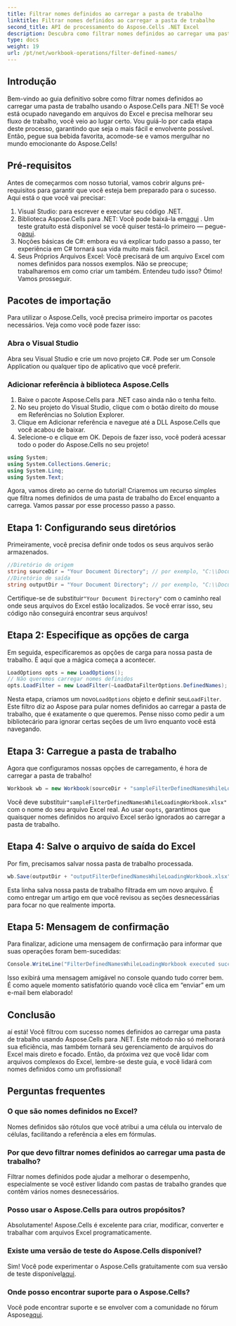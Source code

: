 ```yaml
---
title: Filtrar nomes definidos ao carregar a pasta de trabalho
linktitle: Filtrar nomes definidos ao carregar a pasta de trabalho
second_title: API de processamento do Aspose.Cells .NET Excel
description: Descubra como filtrar nomes definidos ao carregar uma pasta de trabalho com Aspose.Cells para .NET. Guia passo a passo para melhorar o manuseio do Excel.
type: docs
weight: 19
url: /pt/net/workbook-operations/filter-defined-names/
---
```

## Introdução
Bem-vindo ao guia definitivo sobre como filtrar nomes definidos ao carregar uma pasta de trabalho usando o Aspose.Cells para .NET! Se você está ocupado navegando em arquivos do Excel e precisa melhorar seu fluxo de trabalho, você veio ao lugar certo. Vou guiá-lo por cada etapa deste processo, garantindo que seja o mais fácil e envolvente possível. Então, pegue sua bebida favorita, acomode-se e vamos mergulhar no mundo emocionante do Aspose.Cells!
## Pré-requisitos
Antes de começarmos com nosso tutorial, vamos cobrir alguns pré-requisitos para garantir que você esteja bem preparado para o sucesso. Aqui está o que você vai precisar:
1. Visual Studio: para escrever e executar seu código .NET.
2.  Biblioteca Aspose.Cells para .NET: Você pode baixá-la em[aqui](https://releases.aspose.com/cells/net/) . Um teste gratuito está disponível se você quiser testá-lo primeiro — pegue-o[aqui](https://releases.aspose.com/).
3. Noções básicas de C#: embora eu vá explicar tudo passo a passo, ter experiência em C# tornará sua vida muito mais fácil.
4. Seus Próprios Arquivos Excel: Você precisará de um arquivo Excel com nomes definidos para nossos exemplos. Não se preocupe; trabalharemos em como criar um também.
Entendeu tudo isso? Ótimo! Vamos prosseguir.
## Pacotes de importação
Para utilizar o Aspose.Cells, você precisa primeiro importar os pacotes necessários. Veja como você pode fazer isso:
### Abra o Visual Studio
Abra seu Visual Studio e crie um novo projeto C#. Pode ser um Console Application ou qualquer tipo de aplicativo que você preferir.
### Adicionar referência à biblioteca Aspose.Cells
1. Baixe o pacote Aspose.Cells para .NET caso ainda não o tenha feito.
2. No seu projeto do Visual Studio, clique com o botão direito do mouse em Referências no Solution Explorer.
3. Clique em Adicionar referência e navegue até a DLL Aspose.Cells que você acabou de baixar.
4. Selecione-o e clique em OK.
Depois de fazer isso, você poderá acessar todo o poder do Aspose.Cells no seu projeto!
```csharp
using System;
using System.Collections.Generic;
using System.Linq;
using System.Text;
```
Agora, vamos direto ao cerne do tutorial! Criaremos um recurso simples que filtra nomes definidos de uma pasta de trabalho do Excel enquanto a carrega. Vamos passar por esse processo passo a passo.
## Etapa 1: Configurando seus diretórios
Primeiramente, você precisa definir onde todos os seus arquivos serão armazenados.
```csharp
//Diretório de origem
string sourceDir = "Your Document Directory"; // por exemplo, "C:\\Documentos\\Arquivos do Excel\\"
//Diretório de saída
string outputDir = "Your Document Directory"; // por exemplo, "C:\\Documentos\\Arquivos do Excel\\Saída\\"
```
 Certifique-se de substituir`"Your Document Directory"` com o caminho real onde seus arquivos do Excel estão localizados. Se você errar isso, seu código não conseguirá encontrar seus arquivos!
## Etapa 2: Especifique as opções de carga
Em seguida, especificaremos as opções de carga para nossa pasta de trabalho. É aqui que a mágica começa a acontecer.
```csharp
LoadOptions opts = new LoadOptions();
// Não queremos carregar nomes definidos
opts.LoadFilter = new LoadFilter(~LoadDataFilterOptions.DefinedNames);
```
 Nesta etapa, criamos um novo`LoadOptions` objeto e definir seu`LoadFilter`. Este filtro diz ao Aspose para pular nomes definidos ao carregar a pasta de trabalho, que é exatamente o que queremos. Pense nisso como pedir a um bibliotecário para ignorar certas seções de um livro enquanto você está navegando.
## Etapa 3: Carregue a pasta de trabalho
Agora que configuramos nossas opções de carregamento, é hora de carregar a pasta de trabalho!
```csharp
Workbook wb = new Workbook(sourceDir + "sampleFilterDefinedNamesWhileLoadingWorkbook.xlsx", opts);
```
 Você deve substituir`"sampleFilterDefinedNamesWhileLoadingWorkbook.xlsx"` com o nome do seu arquivo Excel real. Ao usar o`opts`, garantimos que quaisquer nomes definidos no arquivo Excel serão ignorados ao carregar a pasta de trabalho.
## Etapa 4: Salve o arquivo de saída do Excel
Por fim, precisamos salvar nossa pasta de trabalho processada.
```csharp
wb.Save(outputDir + "outputFilterDefinedNamesWhileLoadingWorkbook.xlsx");
```
Esta linha salva nossa pasta de trabalho filtrada em um novo arquivo. É como entregar um artigo em que você revisou as seções desnecessárias para focar no que realmente importa.
## Etapa 5: Mensagem de confirmação
Para finalizar, adicione uma mensagem de confirmação para informar que suas operações foram bem-sucedidas:
```csharp
Console.WriteLine("FilterDefinedNamesWhileLoadingWorkbook executed successfully.");
```
Isso exibirá uma mensagem amigável no console quando tudo correr bem. É como aquele momento satisfatório quando você clica em “enviar” em um e-mail bem elaborado!
## Conclusão
aí está! Você filtrou com sucesso nomes definidos ao carregar uma pasta de trabalho usando Aspose.Cells para .NET. Este método não só melhorará sua eficiência, mas também tornará seu gerenciamento de arquivos do Excel mais direto e focado. Então, da próxima vez que você lidar com arquivos complexos do Excel, lembre-se deste guia, e você lidará com nomes definidos como um profissional!
## Perguntas frequentes
### O que são nomes definidos no Excel?  
Nomes definidos são rótulos que você atribui a uma célula ou intervalo de células, facilitando a referência a eles em fórmulas.
### Por que devo filtrar nomes definidos ao carregar uma pasta de trabalho?  
Filtrar nomes definidos pode ajudar a melhorar o desempenho, especialmente se você estiver lidando com pastas de trabalho grandes que contêm vários nomes desnecessários.
### Posso usar o Aspose.Cells para outros propósitos?  
Absolutamente! Aspose.Cells é excelente para criar, modificar, converter e trabalhar com arquivos Excel programaticamente.
### Existe uma versão de teste do Aspose.Cells disponível?  
 Sim! Você pode experimentar o Aspose.Cells gratuitamente com sua versão de teste disponível[aqui](https://releases.aspose.com/).
### Onde posso encontrar suporte para o Aspose.Cells?  
Você pode encontrar suporte e se envolver com a comunidade no fórum Aspose[aqui](https://forum.aspose.com/c/cells/9).
